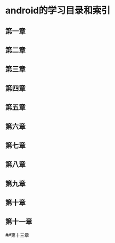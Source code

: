 # android的学习目录和索引 

## 第一章


## 第二章


## 第三章


## 第四章


## 第五章


## 第六章



## 第七章


## 第八章


## 第九章



## 第十章



## 第十一章



##第十三章